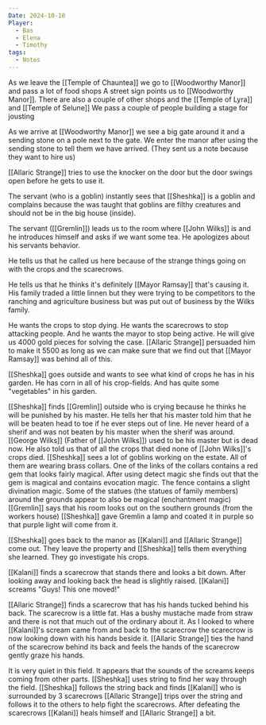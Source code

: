 ```yaml
---
Date: 2024-10-10
Player:
  - Bas
  - Elena
  - Timothy
tags:
  - Notes
---
```

As we leave the [[Temple of Chauntea]] we go to [[Woodworthy Manor]] and pass a lot of food shops
A street sign points us to [[Woodworthy Manor]].
There are also a couple of other shops and the [[Temple of Lyra]] and [[Temple of Selune]]
We pass a couple of people building a stage for jousting

As we arrive at [[Woodworthy Manor]] we see a big gate around it and a sending stone on a pole next to the gate.
We enter the manor after using the sending stone to tell them we have arrived. (They sent us a note because they want to hire us)

[[Allaric Strange]] tries to use the knocker on the door but the door swings open before he gets to use it.

The servant (who is a goblin) instantly sees that [[Sheshka]] is a goblin and complains because the was taught that goblins are filthy creatures and should not be in the big house (inside).

The servant ([[Gremlin]]) leads us to the room where [[John Wilks]] is and he introduces himself and asks if we want some tea.
He apologizes about his servants behavior.

He tells us that he called us here because of the strange things going on with the crops and the scarecrows.

He tells us that he thinks it's definitely [[Mayor Ramsay]] that's causing it.
His family traded a little linnen but they were trying to be competitors to the ranching and agriculture business but was put out of business by the Wilks family.

He wants the crops to stop dying.
He wants the scarecrows to stop attacking people.
And he wants the mayor to stop being active.
He will give us 4000 gold pieces for solving the case.
[[Allaric Strange]] persuaded him to make it 5500 as long as we can make sure that we find out that [[Mayor Ramsay]] was behind all of this.

[[Sheshka]] goes outside and wants to see what kind of crops he has in his garden.
He has corn in all of his crop-fields. And has quite some "vegetables" in his garden.

[[Sheshka]] finds [[Gremlin]] outside who is crying because he thinks he will be punished by his master.
He tells her that his master told him that he will be beaten head to toe if he ever steps out of line.
He never heard of a sherif and was not beaten by his master when the sherif was around.
[[George Wilks]] (Father of [[John Wilks]]) used to be his master but is dead now.
He also told us that of all the crops that died none of [[John Wilks]]'s crops died.
[[Sheshka]] sees a lot of goblins working on the estate. All of them are wearing brass collars.
One of the links of the collars contains a red gem that looks fairly magical.
After using detect magic she finds out that the gem is magical and contains evocation magic.
The fence contains a slight divination magic.
Some of the statues (the statues of family members) around the grounds appear to also be magical (enchantment magic)
[[Gremlin]] says that his room looks out on the southern grounds (from the workers house)
[[Sheshka]] gave Gremlin a lamp and coated it in purple so that purple light will come from it.

[[Sheshka]] goes back to the manor as [[Kalani]] and [[Allaric Strange]] come out.
They leave the property and [[Sheshka]] tells them everything she learned. They go investigate his crops.

[[Kalani]] finds a scarecrow that stands there and looks a bit down.
After looking away and looking back the head is slightly raised.
[[Kalani]] screams "Guys! This one moved!"

[[Allaric Strange]] finds a scarecrow that has his hands tucked behind his back.  The scarecrow is a little fat. Has a bushy mustache made from straw and there is not that much out of the ordinary about it. As I looked to where [[Kalani]]'s scream came from and back to the scarecrow the scarecrow is now looking down with his hands beside it.
[[Allaric Strange]] ties the hand of the scarecrow behind its back and feels the hands of the scarecrow gently graze his hands. 

It is very quiet in this field.
It appears that the sounds of the screams keeps coming from other parts.
[[Sheshka]] uses string to find her way through the field. [[Sheshka]] follows the string back and finds [[Kalani]] who is surrounded by 3 scarecrows
[[Allaric Strange]] trips over the string and follows it to the others to help fight the scarecrows.
After defeating the scarecrows [[Kalani]] heals himself and [[Allaric Strange]] a bit.

